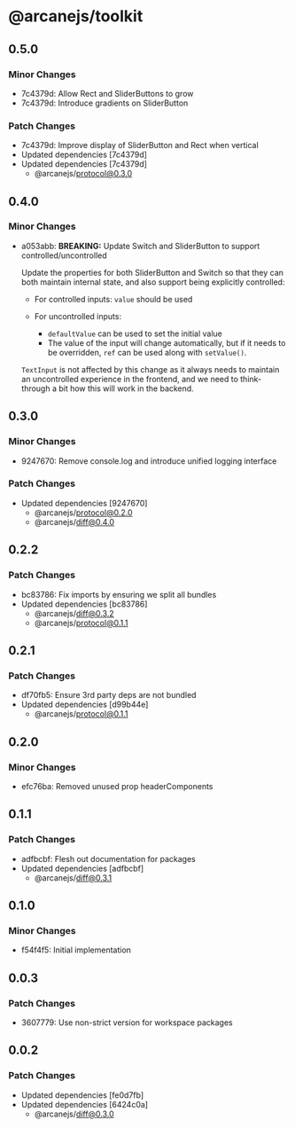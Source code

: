 # @arcanejs/toolkit

## 0.5.0

### Minor Changes

- 7c4379d: Allow Rect and SliderButtons to grow
- 7c4379d: Introduce gradients on SliderButton

### Patch Changes

- 7c4379d: Improve display of SliderButton and Rect when vertical
- Updated dependencies [7c4379d]
- Updated dependencies [7c4379d]
  - @arcanejs/protocol@0.3.0

## 0.4.0

### Minor Changes

- a053abb: **BREAKING:** Update Switch and SliderButton to support controlled/uncontrolled

  Update the properties for both SliderButton and Switch so that they can both
  maintain internal state, and also support being explicitly controlled:

  - For controlled inputs: `value` should be used
  - For uncontrolled inputs:

    - `defaultValue` can be used to set the initial value
    - The value of the input will change automatically,
      but if it needs to be overridden,
      `ref` can be used along with `setValue()`.

  `TextInput` is not affected by this change as it always needs to maintain an
  uncontrolled experience in the frontend, and we need to think-through a bit how
  this will work in the backend.

## 0.3.0

### Minor Changes

- 9247670: Remove console.log and introduce unified logging interface

### Patch Changes

- Updated dependencies [9247670]
  - @arcanejs/protocol@0.2.0
  - @arcanejs/diff@0.4.0

## 0.2.2

### Patch Changes

- bc83786: Fix imports by ensuring we split all bundles
- Updated dependencies [bc83786]
  - @arcanejs/diff@0.3.2
  - @arcanejs/protocol@0.1.1

## 0.2.1

### Patch Changes

- df70fb5: Ensure 3rd party deps are not bundled
- Updated dependencies [d99b44e]
  - @arcanejs/protocol@0.1.1

## 0.2.0

### Minor Changes

- efc76ba: Removed unused prop headerComponents

## 0.1.1

### Patch Changes

- adfbcbf: Flesh out documentation for packages
- Updated dependencies [adfbcbf]
  - @arcanejs/diff@0.3.1

## 0.1.0

### Minor Changes

- f54f4f5: Initial implementation

## 0.0.3

### Patch Changes

- 3607779: Use non-strict version for workspace packages

## 0.0.2

### Patch Changes

- Updated dependencies [fe0d7fb]
- Updated dependencies [6424c0a]
  - @arcanejs/diff@0.3.0
